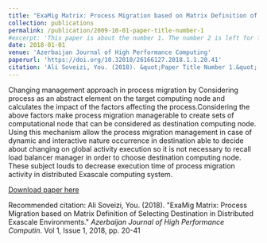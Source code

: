```yaml
---
title: "ExaMig Matrix: Process Migration based on Matrix Definition of Selecting Destination in Distributed Exascale Environments"
collection: publications
permalink: /publication/2009-10-01-paper-title-number-1
#excerpt: 'This paper is about the number 1. The number 2 is left for future work.'
date: 2018-01-01
venue: 'Azerbaijan Journal of High Performance Computing'
paperurl: 'https://doi.org/10.32010/26166127.2018.1.1.20.41'
citation: 'Ali Soveizi, You. (2018). &quot;Paper Title Number 1.&quot; <i>Journal 1</i>. 1(1).'
---
```

Changing management approach in process migration by Considering process as an abstract element on the target computing node and calculates the impact of the factors affecting the process.Considering the above factors make process migration managerable to create sets of computational node that can be considered as destination computing node.
Using this mechanism allow the process migration management in case of dynamic and interactive nature occurrence in destination able to decide about changing on global activity execution so it is not necessary to recall load balancer manager in order to choose destination computing node. These subject louds to decrease execution time of process migration activity in distributed Exascale computing system.

[Download paper here](https://doi.org/10.32010/26166127.2018.1.1.20.41)

Recommended citation: Ali Soveizi, You. (2018). "ExaMig Matrix: Process Migration based on Matrix Definition of Selecting Destination in Distributed Exascale Environments." <i>Azerbaijan Journal of High Performance Computin</i>. Vol 1, Issue 1, 2018, pp. 20-41
